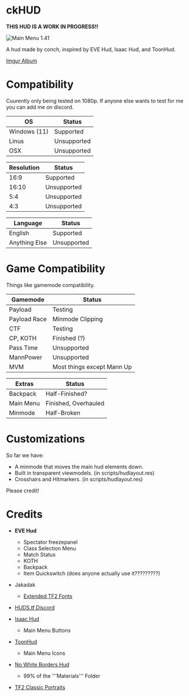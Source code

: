 # ckHUD

**THIS HUD IS A WORK IN PROGRESS!!**

![Main Menu 1.41](https://user-images.githubusercontent.com/76109782/162098921-f23bd60b-a436-41d1-99ed-a5c93f4b70fe.png)

A hud made by conch, inspired by EVE Hud, Isaac Hud, and ToonHud.

[Imgur Album](https://imgur.com/a/oX2zvhA)
# Compatibility
Cuurently only being tested on 1080p. If anyone else wants to test for me you can add me on discord.

| OS  | Status |
| ------------- | ------------- |
| Windows (11)  | Supported  |
| Linus  | Unsupported  |
| OSX  | Unsupported  |

| Resolution  | Status |
| ------------- | ------------- |
| 16:9  | Supported  |
| 16:10  | Unsupported  |
| 5:4  | Unsupported  |
| 4:3  | Unsupported  |

| Language  | Status |
| ------------- | ------------- |
| English  | Supported  |
| Anything Else  | Unsupported  |

# Game Compatibility
Things like gamemode compatibility.

| Gamemode  | Status |
| ------------- | ------------- |
| Payload  | Testing  |
| Payload Race  | Minmode Clipping  |
| CTF  | Testing  |
| CP, KOTH  | Finished (?)  |
| Pass Time  | Unsupported  |
| MannPower  | Unsupported  |
| MVM  | Most things except Mann Up |

| Extras  | Status |
| ------------- | ------------- |
| Backpack  | Half-Finished?  |
| Main Menu  | Finished, Overhauled  |
| Minmode  | Half-Broken  |



# Customizations

So far we have:

* A minmode that moves the main hud elements down.
* Built in transparent viewmodels. (in scripts/hudlayout.res)
* Crosshairs and Hitmarkers. (in scripts/hudlayout.res)

Please credit!

# Credits

* **EVE Hud**
  * Spectator freezepanel
  * Class Selection Menu
  * Match Status
  * KOTH
  * Backpack
  * Item Quickswitch (does anyone actually use it?????????)

* Jakadak 
  * [Extended TF2 Fonts](https://github.com/jakadak/TF2-extended-fonts) 

* [HUDS.tf Discord](https://discord.com/invite/pc9ekye) 

* [Isaac Hud](https://huds.tf/site/s-Isaac-Hud)
  * Main Menu Buttons

* [ToonHud](https://toonhud.com/)
  * Main Menu Icons

* [No White Borders Hud](https://gamebanana.com/mods/294682)
  * 99% of the '''Materials''' Folder

* [TF2 Classic Portraits](https://gamebanana.com/mods/download/26067)
